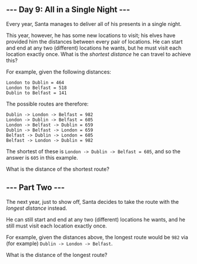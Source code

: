 \--- Day 9: All in a Single Night ---
-------------------------------------

Every year, Santa manages to deliver all of his presents in a single night.

This year, however, he has some new locations to visit; his elves have provided him the distances between every pair of locations. He can start and end at any two (different) locations he wants, but he must visit each location exactly once. What is the _shortest distance_ he can travel to achieve this?

For example, given the following distances:

    London to Dublin = 464
    London to Belfast = 518
    Dublin to Belfast = 141
    

The possible routes are therefore:

    Dublin -> London -> Belfast = 982
    London -> Dublin -> Belfast = 605
    London -> Belfast -> Dublin = 659
    Dublin -> Belfast -> London = 659
    Belfast -> Dublin -> London = 605
    Belfast -> London -> Dublin = 982
    

The shortest of these is `London -> Dublin -> Belfast = 605`, and so the answer is `605` in this example.

What is the distance of the shortest route?

\--- Part Two ---
-----------------

The next year, just to show off, Santa decides to take the route with the _longest distance_ instead.

He can still start and end at any two (different) locations he wants, and he still must visit each location exactly once.

For example, given the distances above, the longest route would be `982` via (for example) `Dublin -> London -> Belfast`.

What is the distance of the longest route?
